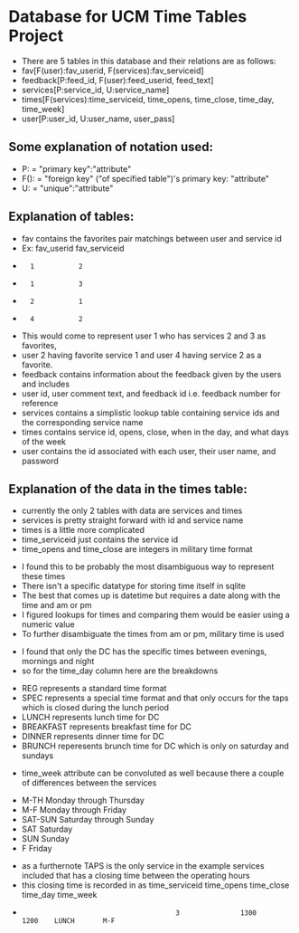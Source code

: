 Database for UCM Time Tables Project
========================================

* There are 5 tables in this database and their relations are as follows:
* fav[F(user):fav_userid, F(services):fav_serviceid]
* feedback[P:feed_id, F(user):feed_userid, feed_text]
* services[P:service_id, U:service_name]
* times[F(services):time_serviceid, time_opens, time_close, time_day, time_week]
* user[P:user_id, U:user_name, user_pass]

 Some explanation of notation used:
---------------------------------------------------
* P: = "primary key":"attribute"
* F(): = "foreign key" ("of specified table")'s primary key: "attribute" 
* U: = "unique":"attribute"

 Explanation of tables:
--------------------------------------------------------------------
* fav contains the favorites pair matchings between user and service id
* Ex: fav_userid   fav_serviceid  
*		1			2
*		1			3
*		2			1
*		4			2
* This would come to represent user 1 who has services 2 and 3 as favorites,
* user 2 having favorite service 1 and user 4 having service 2 as a favorite.
* feedback contains information about the feedback given by the users and includes
* user id, user comment text, and feedback id i.e. feedback number for reference
* services contains a simplistic lookup table containing service ids and the corresponding service name
* times contains service id, opens, close, when in the day, and what days of the week
* user contains the id associated with each user, their user name, and password

 Explanation of the data in the times table:
---------------------------------------------------------

* currently the only 2 tables with data are services and times
* services is pretty straight forward with id and service name
* times is a little more complicated
* time_serviceid just contains the service id
* time_opens and time_close are integers in military time format
- I found this to be probably the most disambiguous way to represent these times
- There isn't a specific datatype for storing time itself in sqlite
- The best that comes up is datetime but requires a date along with the time and am or pm
- I figured lookups for times and comparing them would be easier using a numeric value
- To further disambiguate the times from am or pm, military time is used
* I found that only the DC has the specific times between evenings, mornings and night
* so for the time_day column here are the breakdowns
- REG represents a standard time format
- SPEC represents a special time format and that only occurs for the taps which is closed during the lunch period
- LUNCH represents lunch time for DC
- BREAKFAST represents breakfast time for DC
- DINNER	represents dinner time for DC
- BRUNCH   reperesents brunch time for DC which is only on saturday and sundays
* time_week attribute can be convoluted as well because there a couple of differences between the services
- M-TH Monday through Thursday
- M-F Monday through Friday
- SAT-SUN Saturday through Sunday
- SAT Saturday
- SUN Sunday
- F Friday
+ as a furthernote TAPS  is the only service in the example services included that has a closing time between the operating hours
+ this closing time is recorded in as time_serviceid time_opens time_close time_day time_week 
+											3 				1300 		1200 	LUNCH 		M-F
